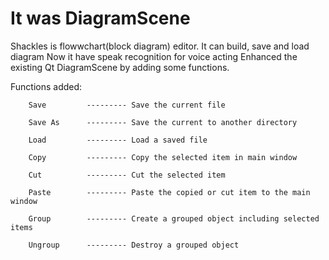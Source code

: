 # It was DiagramScene
Shackles is flowwchart(block diagram) editor.
It can build, save and load diagram 
Now it have speak recognition for voice acting 
Enhanced the existing Qt DiagramScene by adding some functions.

Functions added: 
       
        Save         --------- Save the current file
        
        Save As      --------- Save the current to another directory
        
        Load         --------- Load a saved file
        
        Copy         --------- Copy the selected item in main window
        
        Cut          --------- Cut the selected item
        
        Paste        --------- Paste the copied or cut item to the main window
        
        Group        --------- Create a grouped object including selected items
        
        Ungroup      --------- Destroy a grouped object
